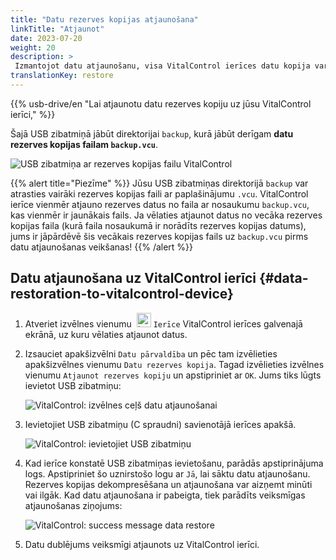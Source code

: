 ```yaml
---
title: "Datu rezerves kopijas atjaunošana"
linkTitle: "Atjaunot"
date: 2023-07-20
weight: 20
description: >
 Izmantojot datu atjaunošanu, visa VitalControl ierīces datu kopija var tikt atjaunota citā ierīcē, izmantojot rezerves kopijas failu.
translationKey: restore
---
```

{{% usb-drive/en "Lai atjaunotu datu rezerves kopiju uz jūsu VitalControl ierīci," %}}

Šajā USB zibatmiņā jābūt direktorijai `backup`, kurā jābūt derīgam **datu rezerves kopijas failam `backup.vcu`**.

![USB zibatmiņa ar rezerves kopijas failu VitalControl](../images/backup-file.png "USB zibatmiņa ar rezerves kopijas failu")

{{% alert title="Piezīme" %}}
Jūsu USB zibatmiņas direktorijā `backup` var atrasties vairāki rezerves kopijas faili ar paplašinājumu `.vcu`. VitalControl ierīce vienmēr atjauno rezerves datus no faila ar nosaukumu `backup.vcu`, kas vienmēr ir jaunākais fails. Ja vēlaties atjaunot datus no vecāka rezerves kopijas faila (kurā faila nosaukumā ir norādīts rezerves kopijas datums), jums ir jāpārdēvē šis vecākais rezerves kopijas fails uz `backup.vcu` pirms datu atjaunošanas veikšanas!
{{% /alert %}}

## Datu atjaunošana uz VitalControl ierīci {#data-restoration-to-vitalcontrol-device}

1. Atveriet izvēlnes vienumu &nbsp;<img src="/icons/device.svg" width="23" align="bottom" alt="Ierīce" /> `Ierīce` VitalControl ierīces galvenajā ekrānā, uz kuru vēlaties atjaunot datus.

2. Izsauciet apakšizvēlni `Datu pārvaldība` un pēc tam izvēlieties apakšizvēlnes vienumu `Datu rezerves kopija`. Tagad izvēlieties izvēlnes vienumu `Atjaunot rezerves kopiju` un apstipriniet ar `OK`. Jums tiks lūgts ievietot USB zibatmiņu:

   ![VitalControl: izvēlnes ceļš datu atjaunošanai](../images/restore.png "Atjaunošana no rezerves kopijas faila")

3. Ievietojiet USB zibatmiņu (C spraudni) savienotājā ierīces apakšā.

   ![VitalControl: ievietojiet USB zibatmiņu](/images/firmware/update/plug-in-dual-usb-stick.svg "Ievietojiet USB zibatmiņu")

4. Kad ierīce konstatē USB zibatmiņas ievietošanu, parādās apstiprinājuma logs. Apstipriniet šo uznirstošo logu ar `Jā`, lai sāktu datu atjaunošanu. Rezerves kopijas dekompresēšana un atjaunošana var aizņemt minūti vai ilgāk. Kad datu atjaunošana ir pabeigta, tiek parādīts veiksmīgas atjaunošanas ziņojums:


   ![VitalControl: success message data restore](../images/restore-done.png "Success message data restore")

5. Datu dublējums veiksmīgi atjaunots uz VitalControl ierīci.
